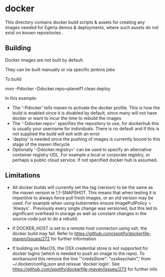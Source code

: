 <!-- SPDX-License-Identifier: CC-BY-4.0 -->
<!-- Copyright Contributors to the Egeria project. -->

# docker

This directory contains docker build scripts & assets for creating any images
needed for Egeria demos & deployments, where such assets do not exist on known
repositories .

## Building

Docker images are not built by default.

They can be built manually or via specific jenkins jobs

To build

mvn -Pdocker -Ddocker.repo=planetf1 clean deploy

In this example:
 * The '-Pdocker' tells maven to activate the docker profile. This is how the build is enabled since it is disabled by default, since many will not have docker or want to incur the time to rebuild the images
 * The '-Ddocker.repo=' specifies the repository to use, for dockerhub this is usually your username for individuals. There is no default and if this is not supplied the build will exit with an error
 * 'deploy' is needed since the pushing of images is currently bound to this stage of the maven lifecycle
 * Optionally '-Ddocker.registry=' can be used to specify an alternative container registry UDL. For example a local or corporate registry, or perhaps a public cloud service. If not specified docker hub is assumed.
 ## Limitations
 * All docker builds will currently set the tag (version) to be the same as the maven version ie 1.1-SNAPSHOT. This means that when testing it is imperitive to always force pull fresh images, or an old version may be used. For example when using kubernetes ensure ImagePullPolicy = 'Always'
. Previously every single change was versioned, but this led to significant overhead in storage as well as constant changes in the source code just to do a rebuild.

* If DOCKER_HOST is set to a remote host connecton using ssh, the docker build may fail. Refer to https://github.com/spotify/dockerfile-maven/issues/272 for further information

* If building on MacOS, the OSX credential store is not supported for docker logins (which is needed to push an image to the repo). To workaround this remove the line '"credsStore": "osxkeychain",' from ~/.docker/config.json and reissue 'docker login'. See https://github.com/spotify/dockerfile-maven/issues/273 for further info
